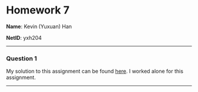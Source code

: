 # Homework 7

**Name**: Kevin (Yuxuan) Han

**NetID**: yxh204

---

### Question 1

My solution to this assignment can be found [here](). I worked alone for this assignment.

---